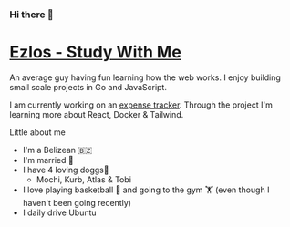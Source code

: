 ### Hi there 👋

<!--
**EzlosSWM/EzlosSWM** is a ✨ _special_ ✨ repository because its `README.md` (this file) appears on your GitHub profile.

Here are some ideas to get you started:

- 🔭 I’m currently working on ...
- 🌱 I’m currently learning ...
- 👯 I’m looking to collaborate on ...
- 🤔 I’m looking for help with ...
- 💬 Ask me about ...
- 📫 How to reach me: ...
- 😄 Pronouns: ...
- ⚡ Fun fact: ...
-->


# [Ezlos - Study With Me](ezlos.vercel.app)

An average guy having fun learning how the web works. I enjoy building small scale projects in Go and JavaScript.

I am currently working on an [expense tracker](https://github.com/EzlosSWM/expense-tracker). Through the project I'm learning more about React, Docker & Tailwind.

Little about me
- I'm a Belizean 🇧🇿
- I'm married 💍
- I have 4 loving doggs🐶
    - Mochi, Kurb, Atlas & Tobi
- I love playing basketball 🏀 and going to the gym 🏋 (even though I haven't been going recently)
- I daily drive Ubuntu
